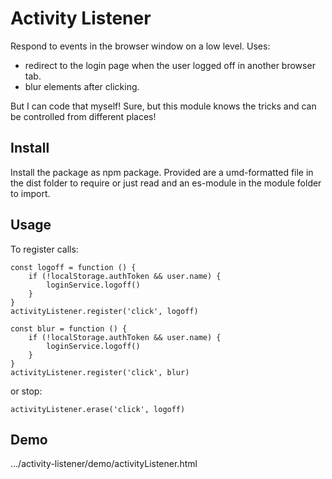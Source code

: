 # Activity Listener

Respond to events in the browser window on a low level.
Uses:
* redirect to the login page when the user logged off in another browser tab.
* blur elements after clicking.

But I can code that myself!
Sure, but this module knows the tricks and can be controlled from different places!

## Install

Install the package as npm package. Provided are
a umd-formatted file in the dist folder to require or just read
and an es-module in the module folder to import.

## Usage

To register calls:

```
const logoff = function () {
    if (!localStorage.authToken && user.name) {
        loginService.logoff()
    }
}
activityListener.register('click', logoff)
```
```
const blur = function () {
    if (!localStorage.authToken && user.name) {
        loginService.logoff()
    }
}
activityListener.register('click', blur)
```

or stop:

```
activityListener.erase('click', logoff)
```

## Demo

.../activity-listener/demo/activityListener.html
